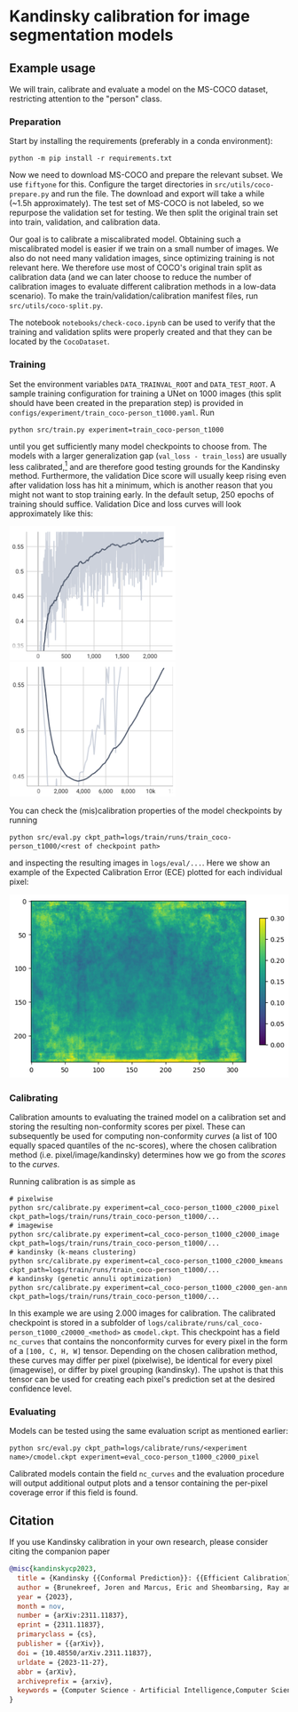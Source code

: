 # Kandinsky calibration for image segmentation models

## Example usage

We will train, calibrate and evaluate a model on the MS-COCO dataset, restricting attention to the "person" class.

### Preparation

Start by installing the requirements (preferably in a conda environment):

```
python -m pip install -r requirements.txt
```

Now we need to download MS-COCO and prepare the relevant subset. We use `fiftyone` for this. Configure the target directories in `src/utils/coco-prepare.py` and run the file. The download and export will take a while (~1.5h approximately). The test set of MS-COCO is not labeled, so we repurpose the validation set for testing. We then split the original train set into train, validation, and calibration data.

Our goal is to calibrate a miscalibrated model. Obtaining such a miscalibrated model is easier if we train on a small number of images. We also do not need many validation images, since optimizing training is not relevant here. We therefore use most of COCO's original train split as calibration data (and we can later choose to reduce the number of calibration images to evaluate different calibration methods in a low-data scenario). To make the train/validation/calibration manifest files, run `src/utils/coco-split.py`.

The notebook `notebooks/check-coco.ipynb` can be used to verify that the training and validation splits were properly created and that they can be located by the `CocoDataset`.

### Training

Set the environment variables `DATA_TRAINVAL_ROOT` and `DATA_TEST_ROOT`. A sample training configuration for training a UNet on 1000 images (this split should have been created in the preparation step) is provided in `configs/experiment/train_coco-person_t1000.yaml`. Run

```
python src/train.py experiment=train_coco-person_t1000
```

until you get sufficiently many model checkpoints to choose from. The models with a larger generalization gap (`val_loss - train_loss`) are usually less calibrated,[<sup>1</sup>](https://arxiv.org/abs/2210.01964) and are therefore good testing grounds for the Kandinsky method. Furthermore, the validation Dice score will usually keep rising even after validation loss has hit a minimum, which is another reason that you might not want to stop training early. In the default setup, 250 epochs of training should suffice. Validation Dice and loss curves will look approximately like this:

<img src="imgs/val_dice.png" width="300px"/> <img src="imgs/val_loss.png" width="300px"/>

You can check the (mis)calibration properties of the model checkpoints by running

```
python src/eval.py ckpt_path=logs/train/runs/train_coco-person_t1000/<rest of checkpoint path>
```

and inspecting the resulting images in `logs/eval/...`. Here we show an example of the Expected Calibration Error (ECE) plotted for each individual pixel:

![](imgs/person-pixelwise_ece.png)

### Calibrating

Calibration amounts to evaluating the trained model on a calibration set and storing the resulting non-conformity scores per pixel. These can subsequently be used for computing non-conformity *curves* (a list of 100 equally spaced quantiles of the nc-scores), where the chosen calibration method (i.e. pixel/image/kandinsky) determines how we go from the *scores* to the *curves*.

Running calibration is as simple as

```
# pixelwise
python src/calibrate.py experiment=cal_coco-person_t1000_c2000_pixel ckpt_path=logs/train/runs/train_coco-person_t1000/...
# imagewise
python src/calibrate.py experiment=cal_coco-person_t1000_c2000_image ckpt_path=logs/train/runs/train_coco-person_t1000/...
# kandinsky (k-means clustering)
python src/calibrate.py experiment=cal_coco-person_t1000_c2000_kmeans ckpt_path=logs/train/runs/train_coco-person_t1000/...
# kandinsky (genetic annuli optimization)
python src/calibrate.py experiment=cal_coco-person_t1000_c2000_gen-ann ckpt_path=logs/train/runs/train_coco-person_t1000/...
```

In this example we are using 2.000 images for calibration. The calibrated checkpoint is stored in a subfolder of `logs/calibrate/runs/cal_coco-person_t1000_c20000_<method>` as `cmodel.ckpt`. This checkpoint has a field `nc_curves` that contains the nonconformity curves for every pixel in the form of a `[100, C, H, W]` tensor. Depending on the chosen calibration method, these curves may differ per pixel (pixelwise), be identical for every pixel (imagewise), or differ by pixel grouping (kandinsky). The upshot is that this tensor can be used for creating each pixel's prediction set at the desired confidence level.

### Evaluating

Models can be tested using the same evaluation script as mentioned earlier:

```
python src/eval.py ckpt_path=logs/calibrate/runs/<experiment name>/cmodel.ckpt experiment=eval_coco-person_t1000_c2000_pixel
```

Calibrated models contain the field `nc_curves` and the evaluation procedure will output additional output plots and a tensor containing the per-pixel coverage error if this field is found.

## Citation

If you use Kandinsky calibration in your own research, please consider citing the companion paper

```bibtex
@misc{kandinskycp2023,
  title = {Kandinsky {{Conformal Prediction}}: {{Efficient Calibration}} of {{Image Segmentation Algorithms}}},
  author = {Brunekreef, Joren and Marcus, Eric and Sheombarsing, Ray and Sonke, Jan-Jakob and Teuwen, Jonas},
  year = {2023},
  month = nov,
  number = {arXiv:2311.11837},
  eprint = {2311.11837},
  primaryclass = {cs},
  publisher = {{arXiv}},
  doi = {10.48550/arXiv.2311.11837},
  urldate = {2023-11-27},
  abbr = {arXiv},
  archiveprefix = {arxiv},
  keywords = {Computer Science - Artificial Intelligence,Computer Science - Computer Vision and Pattern Recognition,Computer Science - Machine Learning}
}
```
